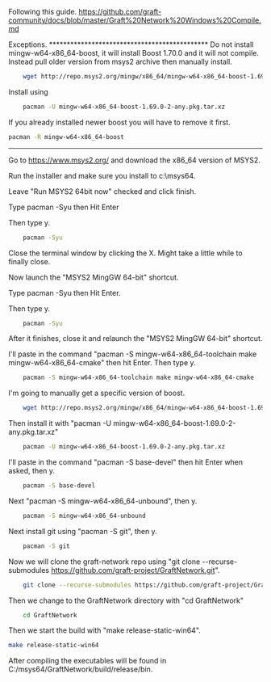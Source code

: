Following this guide.
https://github.com/graft-community/docs/blob/master/Graft%20Network%20Windows%20Compile.md

Exceptions. *********************************************
Do not install mingw-w64-x86_64-boost, it will install Boost 1.70.0 and it will not compile.
Instead pull older version from msys2 archive then manually install.

````bash
    wget http://repo.msys2.org/mingw/x86_64/mingw-w64-x86_64-boost-1.69.0-2-any.pkg.tar.xz
````
Install using 

````bash
    pacman -U mingw-w64-x86_64-boost-1.69.0-2-any.pkg.tar.xz
````

If you already installed newer boost you will have to remove it first.
````bash
pacman -R mingw-w64-x86_64-boost
````
********************************************************


Go to https://www.msys2.org/ and download the x86_64 version of MSYS2.

Run the installer and make sure you install to c:\msys64.


Leave "Run MSYS2 64bit now" checked and click finish.

Type pacman -Syu then Hit Enter

Then type y.
````bash
    pacman -Syu
````


Close the terminal window by clicking the X.  Might take a little while to finally close.

Now launch the "MSYS2 MingGW 64-bit" shortcut.

Type pacman -Syu then Hit Enter.

Then type y.

````bash
    pacman -Syu
````

After it finishes, close it and relaunch the "MSYS2 MingGW 64-bit" shortcut.

I'll paste in the command "pacman -S mingw-w64-x86_64-toolchain make mingw-w64-x86_64-cmake" then hit Enter.
Then type y.

````bash
    pacman -S mingw-w64-x86_64-toolchain make mingw-w64-x86_64-cmake
````

I'm going to manually get a specific version of boost.

````bash
    wget http://repo.msys2.org/mingw/x86_64/mingw-w64-x86_64-boost-1.69.0-2-any.pkg.tar.xz
````

Then install it with "pacman -U mingw-w64-x86_64-boost-1.69.0-2-any.pkg.tar.xz"

````bash
    pacman -U mingw-w64-x86_64-boost-1.69.0-2-any.pkg.tar.xz
````

I'll paste in the command "pacman -S base-devel" then hit Enter when asked, then y.

````bash
    pacman -S base-devel
````
 Next "pacman -S mingw-w64-x86_64-unbound", then y.
````bash
    pacman -S mingw-w64-x86_64-unbound
````

Next install git using "pacman -S git", then y.

````bash
    pacman -S git
````
Now we will clone the graft-network repo using "git clone --recurse-submodules https://github.com/graft-project/GraftNetwork.git".


````bash
    git clone --recurse-submodules https://github.com/graft-project/GraftNetwork.git
````
Then we change to the GraftNetwork directory with "cd GraftNetwork"
````bash
    cd GraftNetwork
````

Then we start the build with "make release-static-win64".
````bash
make release-static-win64
````
After compiling the executables will be found in C:/msys64/GraftNetwork/build/release/bin.
